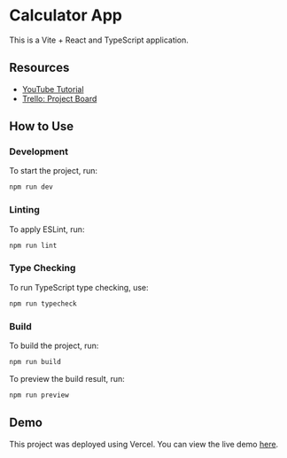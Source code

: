 # Calculator App

This is a Vite + React and TypeScript application.

## Resources

- [YouTube Tutorial](https://www.youtube.com/watch?v=kOLLHTjYYAs)
- [Trello: Project Board](https://trello.com/b/2RsAxn5L/calculator-app)

## How to Use

### Development

To start the project, run:

```sh
npm run dev
```

### Linting

To apply ESLint, run:

```sh
npm run lint
```

### Type Checking

To run TypeScript type checking, use:

```sh
npm run typecheck
```

### Build

To build the project, run:

```sh
npm run build
```

To preview the build result, run:

```sh
npm run preview
```

## Demo

This project was deployed using Vercel. You can view the live demo [here](https://calculator-phi-ivory.vercel.app/).
